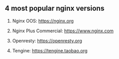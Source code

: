 ## 4 most popular nginx versions
1. Nginx OOS: https://nginx.org

2. Nginx Plus Commercial: https://www.nginx.com

3. Openresty: https://openresty.org

4. Tengine: https://tengine.taobao.org
